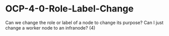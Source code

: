 # OCP-4-0-Role-Label-Change
Can we change the role or label of a node to change its purpose? Can I just change a worker node to an infranode? (4)
